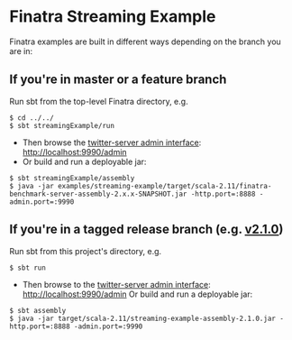 # Finatra Streaming Example

Finatra examples are built in different ways depending on the branch you are in:

If you're in master or a feature branch
----------------------------------------------------------
Run sbt from the top-level Finatra directory, e.g.
```
$ cd ../../
$ sbt streamingExample/run
```
* Then browse the [twitter-server admin interface](https://twitter.github.io/twitter-server/Features.html#http-admin-interface): [http://localhost:9990/admin](http://localhost:9990/admin)
* Or build and run a deployable jar:
```
$ sbt streamingExample/assembly
$ java -jar examples/streaming-example/target/scala-2.11/finatra-benchmark-server-assembly-2.x.x-SNAPSHOT.jar -http.port=:8888 -admin.port=:9990
```

If you're in a tagged release branch (e.g. [v2.1.0](https://github.com/twitter/finatra/tree/v2.1.0))
----------------------------------------------------------
Run sbt from this project's directory, e.g.
```
$ sbt run
```
* Then browse to the [twitter-server admin interface](https://twitter.github.io/twitter-server/Features.html#http-admin-interface): [http://localhost:9990/admin](http://localhost:9990/admin)
Or build and run a deployable jar:
```
$ sbt assembly
$ java -jar target/scala-2.11/streaming-example-assembly-2.1.0.jar -http.port=:8888 -admin.port=:9990
```
